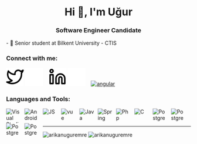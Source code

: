<h1 align="center">Hi 👋, I'm Uğur</h1>
<h3 align="center">Software Engineer Candidate</h3>
- 📖  Senior student at Bilkent University - CTIS

### Connect with me:

[![website](./img/twitter-light.svg)](https://twitter.com/Artyum34#gh-light-mode-only)
[![website](./img/twitter-dark.svg)](https://twitter.com/Artyum34#gh-dark-mode-only)
&nbsp;&nbsp;
[![website](./img/linkedin-light.svg)](https://www.linkedin.com/in/u%C4%9Fur-emre-ar%C4%B1kan-a39346131/#gh-light-mode-only)
[![website](./img/linkedin-dark.svg)](https://www.linkedin.com/in/u%C4%9Fur-emre-ar%C4%B1kan-a39346131/#gh-dark-mode-only)
&nbsp;&nbsp;
<a href="https://www.canva.com/design/DAF-dasQfEA/xj5ZR3UYo-8amVv5JrSZCA/view?utm_content=DAF-dasQfEA&utm_campaign=designshare&utm_medium=link&utm_source=editor" target="_blank" rel="noreferrer"> <img src="https://cdn.jsdelivr.net/gh/devicons/devicon/icons/canva/canva-original.svg" alt="angular" width="30" height="30"/> </a> 

### Languages and Tools:
<p align="left">
<img align="left" alt="Visual Studio Code"  width="40" height="40" src="https://cdn.jsdelivr.net/gh/devicons/devicon/icons/vscode/vscode-original.svg" style="padding-right:10px;" />
<img align="left" alt="Android"  width="40" height="40" src="https://cdn.jsdelivr.net/gh/devicons/devicon/icons/androidstudio/androidstudio-original.svg" style="padding-right:10px;" />
<img align="left" alt="JS"  width="40" height="40" src="https://cdn.jsdelivr.net/gh/devicons/devicon/icons/javascript/javascript-original.svg" style="padding-right:10px;" />
<img align="left" alt="vue"  width="40" height="40" src="https://cdn.jsdelivr.net/gh/devicons/devicon/icons/vuejs/vuejs-original.svg" style="padding-right:10px;" />

<img align="left" alt="Java" width="40" height="40" src="https://cdn.jsdelivr.net/gh/devicons/devicon/icons/java/java-original.svg" style="padding-right:10px;" />
<img align="left" alt="Spring" width="40" height="40" src="https://cdn.jsdelivr.net/gh/devicons/devicon/icons/spring/spring-original-wordmark.svg" style="padding-right:10px;" />
<img align="left" alt="Php"  width="40" height="40" src="https://cdn.jsdelivr.net/gh/devicons/devicon/icons/php/php-original.svg" style="padding-right:10px;" />
<img align="left" alt="C"  width="40" height="40" src="https://cdn.jsdelivr.net/gh/devicons/devicon/icons/c/c-original.svg" style="padding-right:10px;" />
<img align="left" alt="Postgre"  width="40" height="40" src="https://cdn.jsdelivr.net/gh/devicons/devicon/icons/postgresql/postgresql-original-wordmark.svg" style="padding-right:10px;" />
 <img align="left" alt="Postgre"  width="40" height="40" src="https://cdn.jsdelivr.net/gh/devicons/devicon/icons/android/android-original.svg" style="padding-right:10px;" />
  <img align="left" alt="Postgre"  width="40" height="40" src="https://cdn.jsdelivr.net/gh/devicons/devicon/icons/flutter/flutter-original.svg" style="padding-right:10px;" />
 <img align="left" alt="Postgre"  width="40" height="40" src="https://cdn.jsdelivr.net/gh/devicons/devicon/icons/dotnetcore/dotnetcore-original.svg" style="padding-right:10px;" />

 
 </p>
 <br />
 <br />

---

 <img  src="https://github-readme-stats.vercel.app/api/top-langs?username=arikanuguremre&show_icons=true&locale=en&layout=compact" alt="arikanuguremre" />
 <img  src="https://github-readme-stats.vercel.app/api?username=arikanuguremre&show_icons=true&locale=en" alt="arikanuguremre" />

 



 
 


